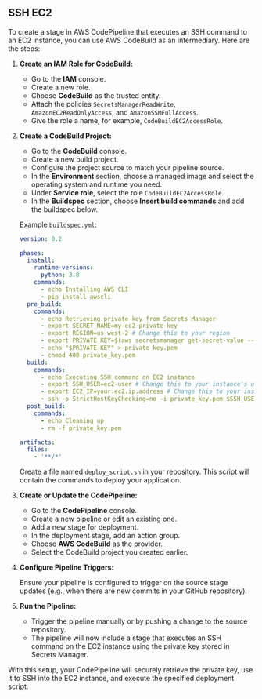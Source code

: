 ## SSH EC2
To create a stage in AWS CodePipeline that executes an SSH command to an EC2 instance, you can use AWS CodeBuild as an intermediary. Here are the steps:

1. **Create an IAM Role for CodeBuild:**

   - Go to the **IAM** console.
   - Create a new role.
   - Choose **CodeBuild** as the trusted entity.
   - Attach the policies `SecretsManagerReadWrite`, `AmazonEC2ReadOnlyAccess`, and `AmazonSSMFullAccess`.
   - Give the role a name, for example, `CodeBuildEC2AccessRole`.

2. **Create a CodeBuild Project:**

   - Go to the **CodeBuild** console.
   - Create a new build project.
   - Configure the project source to match your pipeline source.
   - In the **Environment** section, choose a managed image and select the operating system and runtime you need.
   - Under **Service role**, select the role `CodeBuildEC2AccessRole`.
   - In the **Buildspec** section, choose **Insert build commands** and add the buildspec below.

   Example `buildspec.yml`:

   ```yaml
   version: 0.2

   phases:
     install:
       runtime-versions:
         python: 3.8
       commands:
         - echo Installing AWS CLI
         - pip install awscli
     pre_build:
       commands:
         - echo Retrieving private key from Secrets Manager
         - export SECRET_NAME=my-ec2-private-key
         - export REGION=us-west-2 # Change this to your region
         - export PRIVATE_KEY=$(aws secretsmanager get-secret-value --secret-id $SECRET_NAME --region $REGION --query SecretString --output text)
         - echo "$PRIVATE_KEY" > private_key.pem
         - chmod 400 private_key.pem
     build:
       commands:
         - echo Executing SSH command on EC2 instance
         - export SSH_USER=ec2-user # Change this to your instance's user
         - export EC2_IP=your.ec2.ip.address # Change this to your instance's IP
         - ssh -o StrictHostKeyChecking=no -i private_key.pem $SSH_USER@$EC2_IP 'bash -s' < deploy_script.sh
     post_build:
       commands:
         - echo Cleaning up
         - rm -f private_key.pem

   artifacts:
     files:
       - '**/*'
   ```

   Create a file named `deploy_script.sh` in your repository. This script will contain the commands to deploy your application.

3. **Create or Update the CodePipeline:**

   - Go to the **CodePipeline** console.
   - Create a new pipeline or edit an existing one.
   - Add a new stage for deployment.
   - In the deployment stage, add an action group.
   - Choose **AWS CodeBuild** as the provider.
   - Select the CodeBuild project you created earlier.

4. **Configure Pipeline Triggers:**

   Ensure your pipeline is configured to trigger on the source stage updates (e.g., when there are new commits in your GitHub repository).

5. **Run the Pipeline:**

   - Trigger the pipeline manually or by pushing a change to the source repository.
   - The pipeline will now include a stage that executes an SSH command on the EC2 instance using the private key stored in Secrets Manager.

With this setup, your CodePipeline will securely retrieve the private key, use it to SSH into the EC2 instance, and execute the specified deployment script.